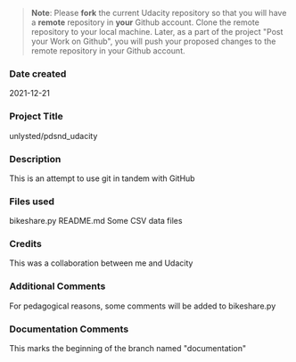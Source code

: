 >**Note**: Please **fork** the current Udacity repository so that you will have a **remote** repository in **your** Github account. Clone the remote repository to your local machine. Later, as a part of the project "Post your Work on Github", you will push your proposed changes to the remote repository in your Github account.

### Date created
2021-12-21

### Project Title
unlysted/pdsnd_udacity

### Description
This is an attempt to use git in tandem with GitHub

### Files used
bikeshare.py
README.md
Some CSV data files

### Credits
This was a collaboration between me and Udacity

### Additional Comments
For pedagogical reasons, some comments will be added to bikeshare.py

### Documentation Comments
This marks the beginning of the branch named "documentation"
